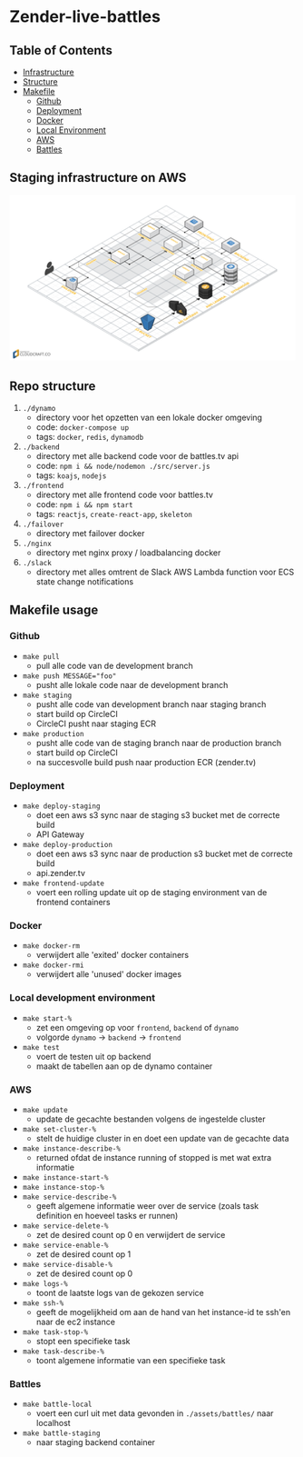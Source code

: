 # Zender-live-battles
## Table of Contents
- [Infrastructure](#staging-infrastructure-on-aws)
- [Structure](#repo-structure)
- [Makefile](#makefile-usage)
    - [Github](#github)
    - [Deployment](#deployment)
    - [Docker](#docker)
    - [Local Environment](#local-development-environment)
    - [AWS](#aws)
    - [Battles](#battles)

## Staging infrastructure on AWS
![AWS Infrastructure](./assets/infrastructure_final.png)

## Repo structure
1. `./dynamo`
  	- directory voor het opzetten van een lokale docker omgeving
  	- code: `docker-compose up`
  	- tags: `docker`, `redis`, `dynamodb`
2. `./backend`
  	- directory met alle backend code voor de battles.tv api
  	- code: `npm i && node/nodemon ./src/server.js`
  	- tags: `koajs`, `nodejs`
3. `./frontend`
  	- directory met alle frontend code voor battles.tv 
  	- code: `npm i && npm start`
	- tags: `reactjs`, `create-react-app`, `skeleton`
4. `./failover`
	- directory met failover docker
5. `./nginx`
	- directory met nginx proxy / loadbalancing docker
6. `./slack`
	- directory met alles omtrent de Slack AWS Lambda function voor ECS state change notifications

## Makefile usage
### Github
- `make pull`
	- pull alle code van de development branch
- `make push MESSAGE="foo"` 
	- pusht alle lokale code naar de development branch
- `make staging`
    - pusht alle code van development branch naar staging branch
    - start build op CircleCI
    - CircleCI pusht naar staging ECR
- `make production`
	- pusht alle code van de staging branch naar de production branch
	- start build op CircleCI
    - na succesvolle build push naar production ECR (zender.tv)

### Deployment
- `make deploy-staging`
    - doet een aws s3 sync naar de staging s3 bucket met de correcte build
    - API Gateway
- `make deploy-production`
    - doet een aws s3 sync naar de production s3 bucket met de correcte build
    - api.zender.tv
- `make frontend-update`
    - voert een rolling update uit op de staging environment van de frontend containers

### Docker
- `make docker-rm`
 	- verwijdert alle 'exited' docker containers
- `make docker-rmi`
	- verwijdert alle 'unused' docker images

### Local development environment
- `make start-%`
	- zet een omgeving op voor `frontend`, `backend` of `dynamo`	
	- volgorde `dynamo` -> `backend` -> `frontend`
- `make test`
	- voert de testen uit op backend
	- maakt de tabellen aan op de dynamo container

### AWS
- `make update`
    - update de gecachte bestanden volgens de ingestelde cluster
- `make set-cluster-%`
    - stelt de huidige cluster in en doet een update van de gecachte data
- `make instance-describe-%`
	- returned ofdat de instance running of stopped is met wat extra informatie
- `make instance-start-%`
- `make instance-stop-%`
- `make service-describe-%`
	- geeft algemene informatie weer over de service (zoals task definition en hoeveel tasks er runnen)
- `make service-delete-%`
    - zet de desired count op 0 en verwijdert de service
- `make service-enable-%`
    - zet de desired count op 1
- `make service-disable-%`
    - zet de desired count op 0
- `make logs-%`
	- toont de laatste logs van de gekozen service
- `make ssh-%`
	- geeft de mogelijkheid om aan de hand van het instance-id te ssh'en naar de ec2 instance
- `make task-stop-%`
    - stopt een specifieke task
- `make task-describe-%`
    - toont algemene informatie van een specifieke task

### Battles
- `make battle-local`
    - voert een curl uit met data gevonden in `./assets/battles/` naar localhost
- `make battle-staging`
    - naar staging backend container
